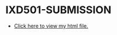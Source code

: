# IXD501-SUBMISSION

- [Click here to view my html file.](https://LauraMitchell13.github.io/IXD501-SUBMISSION/Site.html)
